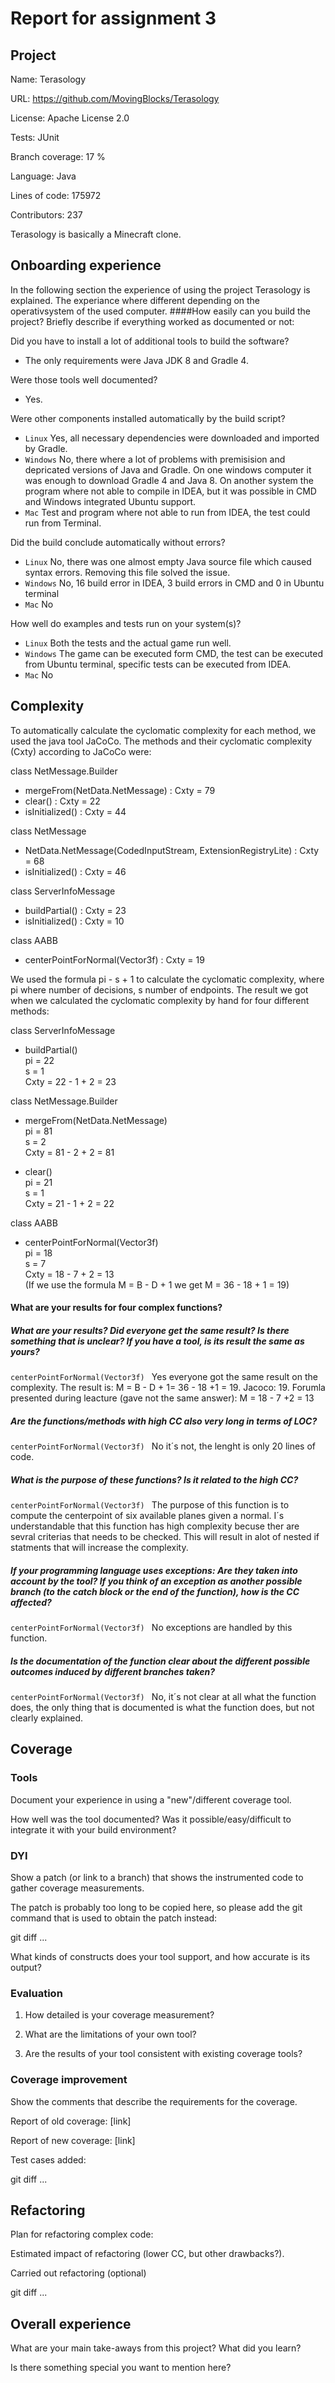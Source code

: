 # Report for assignment 3

## Project

Name: Terasology

URL: https://github.com/MovingBlocks/Terasology

License: Apache License 2.0

Tests: JUnit

Branch coverage: 17 %

Language: Java

Lines of code: 175972

Contributors: 237

Terasology is basically a Minecraft clone.

## Onboarding experience
In the following section the experience of using the project Terasology is explained. The experiance where different depending
on the operativsystem of the used computer.
####How easily can you build the project? Briefly describe if everything worked as documented or not:

Did you have to install a lot of additional tools to build the software?
* The only requirements were Java JDK 8 and Gradle 4.

Were those tools well documented?
* Yes.

Were other components installed automatically by the build script?
* `Linux` Yes, all necessary dependencies were downloaded and imported by Gradle.
* `Windows` No, there where a lot of problems with premisision and depricated versions of Java and Gradle. On one windows computer
it was enough to download Gradle 4 and Java 8. On another system the program where not able to compile in IDEA, but it was possible
in CMD and Windows integrated Ubuntu support.
* `Mac` Test and program where not able to run from IDEA, the test could run from Terminal.

Did the build conclude automatically without errors?
* `Linux` No, there was one almost empty Java source file which caused syntax errors. Removing this file solved the issue.
* `Windows` No, 16 build error in IDEA, 3 build errors in CMD and 0 in Ubuntu terminal
* `Mac` No

How well do examples and tests run on your system(s)?

* `Linux` Both the tests and the actual game run well.
* `Windows` The game can be executed form CMD, the test can be executed from Ubuntu terminal, specific tests can be executed from IDEA.
* `Mac` No


## Complexity
To automatically calculate the cyclomatic complexity for each method, we used the java tool JaCoCo. The methods and their cyclomatic complexity (Cxty) according to JaCoCo were:

class NetMessage.Builder
* mergeFrom(NetData.NetMessage) : Cxty = 79
* clear() : Cxty = 22
* isInitialized() : Cxty = 44

class NetMessage
* NetData.NetMessage(CodedInputStream, ExtensionRegistryLite) : Cxty = 68
* isInitialized() : Cxty = 46

class ServerInfoMessage
* buildPartial() : Cxty = 23
* isInitialized() : Cxty = 10

class AABB
* centerPointForNormal(Vector3f) : Cxty = 19

We used the formula pi - s + 1 to calculate the cyclomatic complexity, where pi where number of decisions, s number of endpoints. The result we got when we calculated the cyclomatic complexity by hand for four different methods:

class ServerInfoMessage
  * buildPartial()  
    pi = 22  
    s = 1  
    Cxty = 22 - 1 + 2 = 23

class NetMessage.Builder
  * mergeFrom(NetData.NetMessage)  
    pi = 81  
    s =  2  
    Cxty = 81 - 2 + 2 = 81  

  * clear()  
    pi = 21  
    s = 1  
    Cxty = 21 - 1 + 2 = 22

class AABB
  * centerPointForNormal(Vector3f)  
    pi =  18  
    s =  7  
    Cxty =  18 - 7 + 2 = 13   
    (If we use the formula M = B - D + 1 we get M = 36 - 18 + 1 = 19)  


#### What are your results for four complex functions?
##### What are your results? Did everyone get the same result? Is there something that is unclear? If you have a tool, is its result the same as yours?

`centerPointForNormal(Vector3f) ` Yes everyone got the same result on the complexity. The result is: M = B - D + 1= 36 - 18 +1 = 19. Jacoco: 19. Forumla presented during leacture (gave not the same answer): M = 18 - 7 +2 = 13

##### Are the functions/methods with high CC also very long in terms of LOC?

`centerPointForNormal(Vector3f) ` No it´s not, the lenght is only 20 lines of code.

##### What is the purpose of these functions? Is it related to the high CC?

`centerPointForNormal(Vector3f) ` The purpose of this function is to compute the centerpoint of six available planes given a normal. I´s understandable that this function has high complexity becuse ther are sevral criterias that needs to be checked. This will result in alot of nested if statments that will increase the complexity.

##### If your programming language uses exceptions: Are they taken into account by the tool? If you think of an exception as another possible branch (to the catch block or the end of the function), how is the CC affected?

`centerPointForNormal(Vector3f) ` No exceptions are handled by this function.

##### Is the documentation of the function clear about the different possible outcomes induced by different branches taken? 

`centerPointForNormal(Vector3f) ` No, it´s not clear at all what the function does, the only thing that is documented is what the function does, but not clearly explained.
 

## Coverage

### Tools

Document your experience in using a "new"/different coverage tool.

How well was the tool documented? Was it possible/easy/difficult to
integrate it with your build environment?

### DYI

Show a patch (or link to a branch) that shows the instrumented code to
gather coverage measurements.

The patch is probably too long to be copied here, so please add
the git command that is used to obtain the patch instead:

git diff ...

What kinds of constructs does your tool support, and how accurate is
its output?

### Evaluation

1. How detailed is your coverage measurement?

2. What are the limitations of your own tool?

3. Are the results of your tool consistent with existing coverage tools?

### Coverage improvement

Show the comments that describe the requirements for the coverage.

Report of old coverage: [link]

Report of new coverage: [link]

Test cases added:

git diff ...

## Refactoring

Plan for refactoring complex code:

Estimated impact of refactoring (lower CC, but other drawbacks?).

Carried out refactoring (optional)

git diff ...

## Overall experience

What are your main take-aways from this project? What did you learn?

Is there something special you want to mention here?
